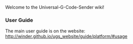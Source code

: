Welcome to the Universal-G-Code-Sender wiki!

### User Guide

The main user guide is on the website:
http://winder.github.io/ugs_website/guide/platform/#usage

